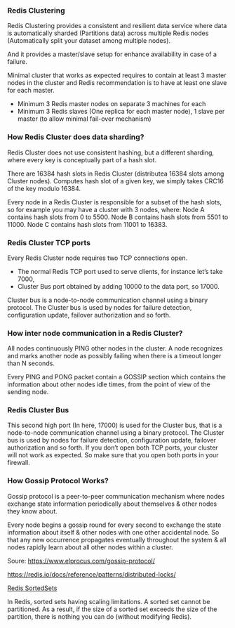 ### Redis Clustering

Redis Clustering provides a consistent and resilient data service where data is automatically sharded (Partitions data) across multiple Redis nodes (Automatically split your dataset among multiple nodes). 

And it provides a master/slave setup for enhance availability in case of a failure.

Minimal cluster that works as expected requires to contain at least 3 master nodes in the cluster and Redis recommendation is to have at least one slave for each master.
- Minimum 3 Redis master nodes on separate 3 machines for each
- Minimum 3 Redis slaves (One replica for each master node), 1 slave per master (to allow minimal fail-over mechanism)

### How Redis Cluster does data sharding?

Redis Cluster does not use consistent hashing, but a different sharding, where every key is conceptually part of a hash slot.

There are 16384 hash slots in Redis Cluster (distributea 16384 slots among Cluster nodes).
Computes hash slot of a given key, we simply takes CRC16 of the key modulo 16384.

Every node in a Redis Cluster is responsible for a subset of the hash slots, so for example you may have a cluster with 3 nodes, where:
    Node A contains hash slots from 0 to 5500.
    Node B contains hash slots from 5501 to 11000.
    Node C contains hash slots from 11001 to 16383.
    
###  Redis Cluster TCP ports

Every Redis Cluster node requires two TCP connections open. 
- The normal Redis TCP port used to serve clients, for instance let’s take 7000,
- Cluster Bus port obtained by adding 10000 to the data port, so 17000.

Cluster bus is a node-to-node communication channel using a binary protocol. The Cluster bus is used by nodes for failure detection, configuration update, failover authorization and so forth. 

### How inter node communication in a Redis Cluster?

All nodes continuously PING other nodes in the cluster. A node recognizes and marks another node as possibly failing when there is a timeout longer than N seconds.

Every PING and PONG packet contain a GOSSIP section which contains the information about other nodes idle times, from the point of view of the sending node.

### Redis Cluster Bus

This second high port (In here, 17000) is used for the Cluster bus, that is a node-to-node communication channel using a binary protocol. The Cluster bus is used by nodes for failure detection, configuration update, failover authorization and so forth. If you don’t open both TCP ports, your cluster will not work as expected. So make sure that you open both ports in your firewall.

### How Gossip Protocol Works?

Gossip protocol is a peer-to-peer communication mechanism where nodes exchange state information periodically about themselves & other nodes they know about.

Every node begins a gossip round for every second to exchange the state information about itself & other nodes with one other accidental node. So that any new occurrence propagates eventually throughout the system & all nodes rapidly learn about all other nodes within a cluster.

Soure: https://www.elprocus.com/gossip-protocol/

https://redis.io/docs/reference/patterns/distributed-locks/


[Redis SortedSets](https://redis.io/docs/data-types/sorted-sets/)

In Redis, sorted sets having scaling limitations. A sorted set cannot be partitioned. As a result, if the size of a sorted set exceeds the size of the partition, there is nothing you can do (without modifying Redis).
